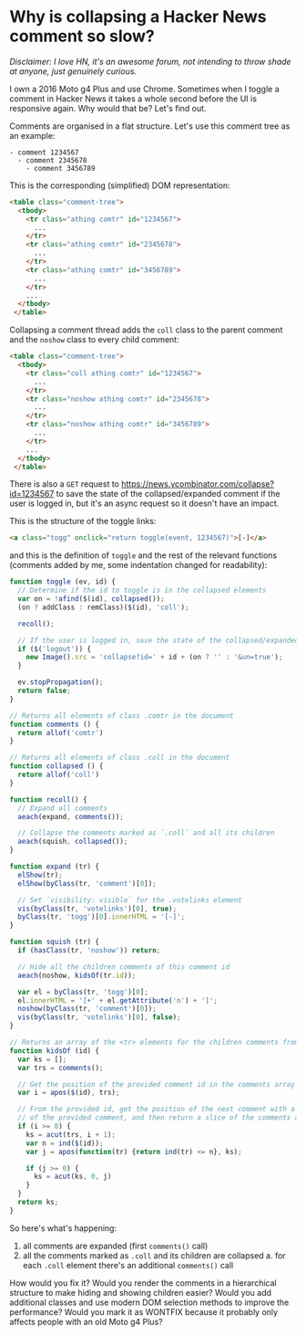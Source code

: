# Why is collapsing a Hacker News comment so slow?

*Disclaimer: I love HN, it's an awesome forum, not intending to throw shade at anyone, just genuinely curious.*

I own a 2016 Moto g4 Plus and use Chrome. Sometimes when I toggle a comment in Hacker News it takes a whole second before the UI is responsive again. Why would that be? Let's find out.

Comments are organised in a flat structure. Let's use this comment tree as an example:

```
- comment 1234567
  - comment 2345678
    - comment 3456789
```

This is the corresponding (simplified) DOM representation:

```html
<table class="comment-tree">
  <tbody>
    <tr class="athing comtr" id="1234567">
      ...
    </tr>
    <tr class="athing comtr" id="2345678">
      ...
    </tr>
    <tr class="athing comtr" id="3456789">
      ...
    </tr>
    ...
  </tbody>
 </table>
```

Collapsing a comment thread adds the `coll` class to the parent comment and the `noshow`
class to every child comment:

```html
<table class="comment-tree">
  <tbody>
    <tr class="coll athing comtr" id="1234567">
      ...
    </tr>
    <tr class="noshow athing comtr" id="2345678">
      ...
    </tr>
    <tr class="noshow athing comtr" id="3456789">
      ...
    </tr>
    ...
  </tbody>
 </table>
```

There is also a `GET` request to https://news.ycombinator.com/collapse?id=1234567 to save the state of the 
collapsed/expanded comment if the user is logged in, but it's an async request so it doesn't have an impact.

This is the structure of the toggle links:

```html
<a class="togg" onclick="return toggle(event, 1234567)">[-]</a>
```

and this is the definition of `toggle` and the rest of the relevant functions (comments added by me, some indentation changed for readability):

```js
function toggle (ev, id) {
  // Determine if the id to toggle is in the collapsed elements
  var on = !afind($(id), collapsed());
  (on ? addClass : remClass)($(id), 'coll');

  recoll();

  // If the user is logged in, save the state of the collapsed/expanded comment
  if ($('logout')) {
    new Image().src = 'collapse?id=' + id + (on ? '' : '&un=true');
  }

  ev.stopPropagation();
  return false;
}

// Returns all elements of class .comtr in the document
function comments () {
  return allof('comtr')
}

// Returns all elements of class .coll in the document
function collapsed () {
  return allof('coll')
}

function recoll() {
  // Expand all comments
  aeach(expand, comments());

  // Collapse the comments marked as `.coll` and all its children
  aeach(squish, collapsed());
}

function expand (tr) {
  elShow(tr);
  elShow(byClass(tr, 'comment')[0]);

  // Set `visibility: visible` for the .votelinks element
  vis(byClass(tr, 'votelinks')[0], true);
  byClass(tr, 'togg')[0].innerHTML = '[-]';
}

function squish (tr) {
  if (hasClass(tr, 'noshow')) return;

  // Hide all the children comments of this comment id
  aeach(noshow, kidsOf(tr.id));

  var el = byClass(tr, 'togg')[0];
  el.innerHTML = '[+' + el.getAttribute('n') + ']';
  noshow(byClass(tr, 'comment')[0]);
  vis(byClass(tr, 'votelinks')[0], false);
}

// Returns an array of the <tr> elements for the children comments from a comment id
function kidsOf (id) {
  var ks = [];
  var trs = comments();

  // Get the position of the provided comment id in the comments array
  var i = apos($(id), trs);

  // From the provided id, get the position of the next comment with a level equal or less than the level
  // of the provided comment, and then return a slice of the comments array with those positions.
  if (i >= 0) {
    ks = acut(trs, i + 1);
    var n = ind($(id));
    var j = apos(function(tr) {return ind(tr) <= n}, ks);

    if (j >= 0) {
      ks = acut(ks, 0, j)
    }
  }
  return ks;
}
```

So here's what's happening:

1. all comments are expanded (first `comments()` call)
2. all the comments marked as `.coll` and its children are collapsed
   a. for each `.coll` element there's an additional `comments()` call

How would you fix it? Would you render the comments in a hierarchical structure to make
hiding and showing children easier? Would you add additional classes and use modern DOM selection
methods to improve the performance? Would you mark it as WONTFIX because it probably only affects
people with an old Moto g4 Plus?
